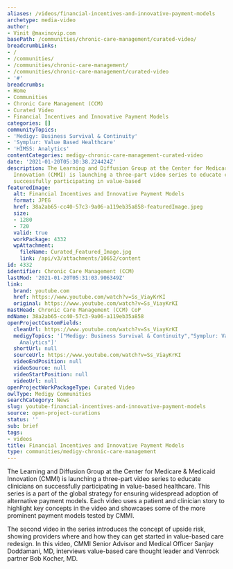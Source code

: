 ```yaml
---
aliases: /videos/financial-incentives-and-innovative-payment-models
archetype: media-video
author:
- Vinit @maxinovip.com
basePath: /communities/chronic-care-management/curated-video/
breadcrumbLinks:
- /
- /communities/
- /communities/chronic-care-management/
- /communities/chronic-care-management/curated-video
- '#'
breadcrumbs:
- Home
- Communities
- Chronic Care Management (CCM)
- Curated Video
- Financial Incentives and Innovative Payment Models
categories: []
communityTopics:
- 'Medigy: Business Survival & Continuity'
- 'Symplur: Value Based Healthcare'
- 'HIMSS: Analytics'
contentCategories: medigy-chronic-care-management-curated-video
date: '2021-01-20T05:30:38.224424Z'
description: The Learning and Diffusion Group at the Center for Medicare & Medicaid
  Innovation (CMMI) is launching a three-part video series to educate clinicians on
  successfully participating in value-based
featuredImage:
  alt: Financial Incentives and Innovative Payment Models
  format: JPEG
  href: 38a2ab65-cc40-57c3-9a06-a119eb35a858-featuredImage.jpeg
  size:
  - 1280
  - 720
  valid: true
  workPackage: 4332
  wpAttachment:
    fileName: Curated_Featured_Image.jpg
    link: /api/v3/attachments/10652/content
id: 4332
identifier: Chronic Care Management (CCM)
lastMod: '2021-01-20T05:31:03.906349Z'
link:
  brand: youtube.com
  href: https://www.youtube.com/watch?v=Ss_ViayKrKI
  original: https://www.youtube.com/watch?v=Ss_ViayKrKI
mastHead: Chronic Care Management (CCM) CoP
mdName: 38a2ab65-cc40-57c3-9a06-a119eb35a858
openProjectCustomFields:
  cleanUrl: https://www.youtube.com/watch?v=Ss_ViayKrKI
  medigyTopics: '["Medigy: Business Survival & Continuity","Symplur: Value Based Healthcare","HIMSS:
    Analytics"]'
  shortUrl: null
  sourceUrl: https://www.youtube.com/watch?v=Ss_ViayKrKI
  videoEndPosition: null
  videoSource: null
  videoStartPosition: null
  videoUrl: null
openProjectWorkPackageType: Curated Video
owlType: Medigy Communities
searchCategory: News
slug: youtube-financial-incentives-and-innovative-payment-models
source: open-project-curations
status: ''
sub: brief
tags:
- videos
title: Financial Incentives and Innovative Payment Models
type: communities/medigy-chronic-care-management
---
```


<p>The Learning and Diffusion Group at the Center for Medicare &amp; Medicaid Innovation (CMMI) is launching a three-part video series to educate clinicians on successfully participating in value-based healthcare. This series is a part of the global strategy for ensuring widespread adoption of alternative payment models. Each video uses a patient and clinician story to highlight key concepts in the video and showcases some of the more prominent payment models tested by CMMI.&nbsp;</p><p>The second video in the series introduces the concept of upside risk, showing providers where and how they can get started in value-based care redesign. In this video, CMMI Senior Advisor and Medical Officer Sanjay Doddamani, MD, interviews value-based care thought leader and Venrock partner Bob Kocher, MD.</p>